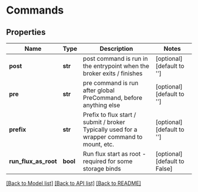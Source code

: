 # Commands


## Properties
Name | Type | Description | Notes
------------ | ------------- | ------------- | -------------
**post** | **str** | post command is run in the entrypoint when the broker exits / finishes | [optional] [default to '']
**pre** | **str** | pre command is run after global PreCommand, before anything else | [optional] [default to '']
**prefix** | **str** | Prefix to flux start / submit / broker Typically used for a wrapper command to mount, etc. | [optional] [default to '']
**run_flux_as_root** | **bool** | Run flux start as root - required for some storage binds | [optional] [default to False]

[[Back to Model list]](../README.md#documentation-for-models) [[Back to API list]](../README.md#documentation-for-api-endpoints) [[Back to README]](../README.md)


